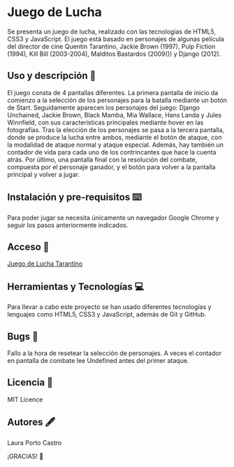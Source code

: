 # Juego de Lucha 

Se presenta un juego de lucha, realizado con las tecnologías de HTML5, CSS3 y JavaScript. El juego está basado en personajes de algunas película del director de cine Quentin Tarantino, Jackie Brown (1997), Pulp Fiction (1994), Kill Bill (2003-2004), Malditos Bastardos (2009()) y Django (2012). 

## Uso y descripción :rocket:
El juego consta de 4 pantallas diferentes. La primera pantalla de inicio da comienzo a la selección de los personajes para la batalla mediante un botón de Start. Seguidamente aparecen los personajes del juego: Django Unchained, Jackie Brown, Black Mamba, Mia Wallace, Hans Landa y Jules Winnfield, con sus características principales mediante hover en las fotografías. Tras la elección de los personajes se pasa a la tercera pantalla, donde se produce la lucha entre ambos, mediante el botón de ataque, con la modalidad de ataque normal y ataque especial. Además, hay también un contador de vida para cada uno de los contrincantes que hace la cuenta atrás. Por último, una pantalla final con la resolución del combate, compuesta por el personaje ganador, y el botón para volver a la pantalla principal y volver a jugar. 

## Instalación y pre-requisitos :keyboard:
Para poder jugar se necesita únicamente un navegador Google Chrome y seguir los pasos anteriormente indicados. 

## Acceso :dart:
[Juego de Lucha Tarantino](https://lauraporto.github.io/juegoLucha-/) 

## Herramientas y Tecnologías :computer:
Para llevar a cabo este proyecto se han usado diferentes tecnologías y lenguajes como HTML5, CSS3 y JavaScript, además de Git y GitHub. 

## Bugs :hammer:
Fallo a la hora de resetear la selección de personajes.
A veces el contador en pantalla de combate lee Undefined antes del primer ataque. 

## Licencia :open_book:
MIT Licence

## Autores :fountain_pen:
Laura Porto Castro

¡GRACIAS!
:purple_heart:
